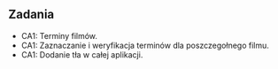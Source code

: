 ## Zadania

- CA1: Terminy filmów.
- CA1: Zaznaczanie i weryfikacja terminów dla poszczegołnego filmu.
- CA1: Dodanie tła w całej aplikacji.
